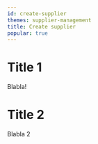 ```yaml
---
id: create-supplier
themes: supplier-management
title: Create supplier
popular: true
---
```


# Title 1

Blabla!

# Title 2

Blabla 2
